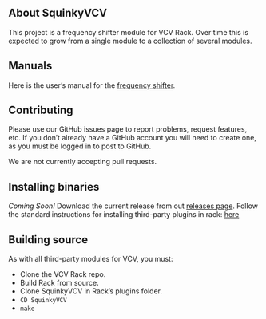 ## About SquinkyVCV
This project is a frequency shifter module for VCV Rack. Over time this is expected to grow from a single module to a collection of several modules.
## Manuals
Here is the user’s manual for the [frequency shifter](./docs/booty-shifter.md).
## Contributing
Please use our GitHub issues page to report problems, request features, etc. If you don’t already have a GitHub account you will need to create one, as you must be logged in to post to GitHub.

We are not currently accepting pull requests.
## Installing binaries
*Coming Soon!*
Download the current release from out [releases page](./releases).
Follow the standard instructions for installing third-party plugins in rack: [here](https://vcvrack.com/manual/Installing.html)
## Building source
As with all third-party modules for VCV, you must:
* Clone the VCV Rack repo.
* Build Rack from source.
* Clone SquinkyVCV in Rack’s plugins folder.
* `CD SquinkyVCV`
* `make`
